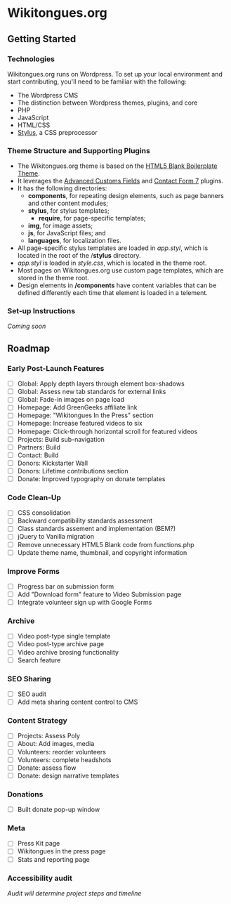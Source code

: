 # Wikitongues.org

## Getting Started

### Technologies

Wikitongues.org runs on Wordpress. To set up your local environment and start contributing, you'll need to be familiar with the following:

* The Wordpress CMS
* The distinction between Wordpress themes, plugins, and core 
* PHP
* JavaScript
* HTML/CSS
* [Stylus](http://stylus-lang.com/), a CSS preprocessor

### Theme Structure and Supporting Plugins

* The Wikitongues.org theme is based on the [HTML5 Blank Boilerplate Theme](http://html5blank.com/). 
* It leverages the [Advanced Customs Fields](https://www.advancedcustomfields.com/) and [Contact Form 7](https://wordpress.org/plugins/contact-form-7/) plugins.
* It has the following directories:
	* **components**, for repeating design elements, such as page banners and other content modules;  
	* **stylus**, for stylus templates;
		* **require**, for page-specific templates;
	* **img**, for image assets;
	* **js**, for JavaScript files; and
	* **languages**, for localization files.
* All page-specific stylus templates are loaded in *app.styl*, which is located in the root of the /**stylus** directory.
* *app.styl* is loaded in *style.css*, which is located in the theme root.
* Most pages on Wikitongues.org use custom page templates, which are stored in the theme root.
* Design elements in **/components** have content variables that can be defined differently each time that element is loaded in a telement.

### Set-up Instructions

*Coming soon*

## Roadmap

### Early Post-Launch Features

- [ ] Global: Apply depth layers through element box-shadows
- [ ] Global: Assess new tab standards for external links
- [ ] Global: Fade-in images on page load
- [ ] Homepage: Add GreenGeeks affiliate link
- [ ] Homepage: "Wikitongues In the Press" section
- [ ] Homepage: Increase featured videos to six
- [ ] Homepage: Click-through horizontal scroll for featured videos
- [ ] Projects: Build sub-navigation
- [ ] Partners: Build
- [ ] Contact: Build
- [ ] Donors: Kickstarter Wall
- [ ] Donors: Lifetime contributions section
- [ ] Donate: Improved typography on donate templates

### Code Clean-Up

- [ ] CSS consolidation
- [ ] Backward compatibility standards assessment
- [ ] Class standards assement and implementation (BEM?)
- [ ] jQuery to Vanilla migration
- [ ] Remove unnecessary HTML5 Blank code from functions.php
- [ ] Update theme name, thumbnail, and copyright information

### Improve Forms

- [ ] Progress bar on submission form
- [ ] Add "Download form" feature to Video Submission page
- [ ] Integrate volunteer sign up with Google Forms

### Archive

- [ ] Video post-type single template
- [ ] Video post-type archive page
- [ ] Video archive brosing functionality
- [ ] Search feature

### SEO Sharing

- [ ] SEO audit
- [ ] Add meta sharing content control to CMS

### Content Strategy

- [ ] Projects: Assess Poly
- [ ] About: Add images, media
- [ ] Volunteers: reorder volunteers
- [ ] Volunteers: complete headshots
- [ ] Donate: assess flow
- [ ] Donate: design narrative templates

### Donations

- [ ] Built donate pop-up window

### Meta

- [ ] Press Kit page
- [ ] Wikitongues in the press page
- [ ] Stats and reporting page

### Accessibility audit

*Audit will determine project steps and timeline*